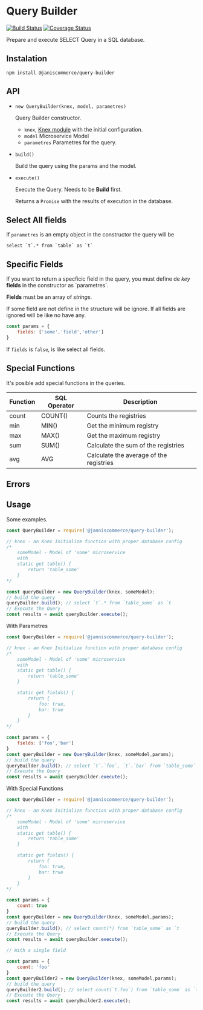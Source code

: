 # Query Builder

[![Build Status](https://travis-ci.org/janis-commerce/query-builder.svg?branch=master)](https://travis-ci.org/janis-commerce/query-builder)
[![Coverage Status](https://coveralls.io/repos/github/janis-commerce/query-builder/badge.svg?branch=master)](https://coveralls.io/github/janis-commerce/query-builder?branch=master)

Prepare and execute SELECT Query in a SQL database.

## Instalation

```
npm install @janiscommerce/query-builder
```

## API

* `new QueryBuilder(knex, model, parametres)`

    Query Builder constructor.

    - `knex`, [Knex module](https://knexjs.org/) with the initial configuration.
    - `model` Microservice Model
    - `parametres` Parametres for the query.

* `build()` 

    Build the query using the params and the model.

* `execute()`

    Execute the Query. Needs to be **Build** first.
    
    Returns a `Promise` with the results of execution in the database.

## Select All fields

If `parametres` is an empty object in the constructor the query will be

```
select `t`.* from `table` as `t`
```

## Specific Fields

If you want to return a specficic field in the query, you must define de *key* **fields** in the constructor as ´parametres´.

**Fields** must be an array of *strings*.

If some field are not define in the structure will be ignore. If all fields are ignored will be like no have any.

```javascript
const params = {
    fields: ['some','field','other']
}
```

If `fields` is `false`, is like select all fields.

## Special Functions

It's posible add special functions in the queries.

|Function	|SQL Operator	| Description |
|-----|---------------------|-------------|
|count		|COUNT()        |Counts the registries   |
|min		|MIN() 			|Get the minimum registry   |
|max		|MAX() 		    |Get the maximum registry   |
|sum		|SUM() 			|Calculate the sum of the registries  |
|avg		|AVG 	        |Calculate the average of the registries   |


## Errors

## Usage

Some examples.

```javascript
const QueryBuilder = require('@janniscommerce/query-builder');

// knex - an Knex Initialize function with proper database config
/* 
    someModel - Model of 'some' microservice
    with
    static get table() {
        return 'table_some'
    }
*/

const queryBuilder = new QueryBuilder(knex, someModel);
// build the query
queryBuilder.build(); // select `t`.* from `table_some` as `t
// Execute the Query
const results = await queryBuilder.execute();

```

With Parametres

```javascript
const QueryBuilder = require('@janniscommerce/query-builder');

// knex - an Knex Initialize function with proper database config
/* 
    someModel - Model of 'some' microservice
    with
    static get table() {
        return 'table_some'
    }

    static get fields() {
        return {
            foo: true,
            bar: true
        }
    }
*/

const params = {
    fields: ['foo','bar']
}
const queryBuilder = new QueryBuilder(knex, someModel,params);
// build the query
queryBuilder.build(); // select `t`.`foo`, `t`.`bar` from `table_some` as `t
// Execute the Query
const results = await queryBuilder.execute();

```

With Special Functions

```javascript
const QueryBuilder = require('@janniscommerce/query-builder');

// knex - an Knex Initialize function with proper database config
/* 
    someModel - Model of 'some' microservice
    with
    static get table() {
        return 'table_some'
    }

    static get fields() {
        return {
            foo: true,
            bar: true
        }
    }
*/

const params = {
    count: true
}
const queryBuilder = new QueryBuilder(knex, someModel,params);
// build the query
queryBuilder.build(); // select count(*) from `table_some` as `t
// Execute the Query
const results = await queryBuilder.execute();

// With a single field

const params = {
    count: 'foo'
}
const queryBuilder2 = new QueryBuilder(knex, someModel,params);
// build the query
queryBuilder2.build(); // select count(`t.foo`) from `table_some` as `t
// Execute the Query
const results = await queryBuilder2.execute();

```